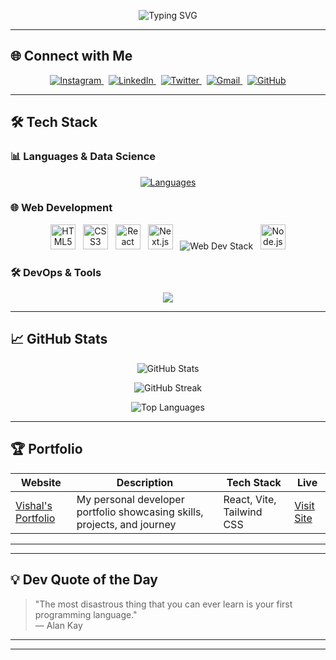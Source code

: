 


<div align="center">
 <p align="center">
  <img src="https://readme-typing-svg.herokuapp.com?font=Fira+Code&weight=600&size=24&duration=4000&pause=1000&color=22D3EE&center=true&vCenter=true&width=500&lines=Hi+there+👋,+I'm+Rushi+Solanke;Full+Stack+Developer;+AI+%26+Data+Student+Engineer;2nd+Year+BTech+(AIDS);Open+Source+Contributor" alt="Typing SVG" />
</p>

</div>

---

## 🌐 Connect with Me

<div align="center">
  <a href="https://instagram.com/vishall.1211" target="_blank">
    <img src="https://img.shields.io/badge/Instagram-%40vishall.1211-E4405F?logo=instagram&logoColor=white&style=for-the-badge" alt="Instagram"/>
  </a>&nbsp;
  <a href="https://www.linkedin.com/in/vishaldevre/" target="_blank">
    <img src="https://img.shields.io/badge/LinkedIn-Vishal's%20Linkedin-0077B5?logo=linkedin&logoColor=white&style=for-the-badge" alt="LinkedIn"/>
  </a>&nbsp;
  <a href="https://x.com/VishalDevre1211" target="_blank">
    <img src="https://img.shields.io/badge/Twitter-%40Visit_Twitter-1DA1F2?logo=twitter&logoColor=white&style=for-the-badge" alt="Twitter"/>
  </a>&nbsp;
  <a href="mailto:vishaldevre898@gmail.com">
    <img src="https://img.shields.io/badge/Email-go mail-D14836?logo=gmail&logoColor=white&style=for-the-badge" alt="Gmail"/>
  </a>&nbsp;
  <a href="https://github.com/Vishal-Devre" target="_blank">
    <img src="https://img.shields.io/badge/GitHub-vishaldevre-181717?logo=github&logoColor=white&style=for-the-badge" alt="GitHub"/>
  </a>
</div>

---

## 🛠️ Tech Stack

### 📊 Languages & Data Science

<p align="center">
  <a href="#"><img src="https://skillicons.dev/icons?i=python,java,javascript,typescript,cpp" alt="Languages" /></a>
</p>


### 🌐 Web Development

<div align="center">
  <img src="https://cdn.jsdelivr.net/gh/devicons/devicon/icons/html5/html5-original.svg" alt="HTML5" width="40" height="40"/>
  &nbsp;
  <img src="https://cdn.jsdelivr.net/gh/devicons/devicon/icons/css3/css3-original.svg" alt="CSS3" width="40" height="40"/>
  &nbsp;
  <img src="https://cdn.jsdelivr.net/gh/devicons/devicon/icons/react/react-original.svg" alt="React" width="40" height="40"/>
  &nbsp;
  <img src="https://cdn.jsdelivr.net/gh/devicons/devicon/icons/nextjs/nextjs-original.svg" alt="Next.js" width="40" height="40"/>
  &nbsp;
  <img src="https://skillicons.dev/icons?i=tailwind" alt="Web Dev Stack" />
  &nbsp;
  <img src="https://cdn.jsdelivr.net/gh/devicons/devicon/icons/nodejs/nodejs-original.svg" alt="Node.js" width="40" height="40"/>
</div>

### 🛠️ DevOps & Tools

<div align="center">
  <img src="https://skillicons.dev/icons?i=docker,aws,gcp,git,github,vscode,netlify,vercel,photoshop,wordpress,git" />
</div>

---
## 📈 GitHub Stats

<p align="center">
  <img src="https://github-readme-stats.vercel.app/api?username=Vishal-Devre&show_icons=true&theme=tokyonight&include_all_commits=true&count_private=true&hide_border=true" alt="GitHub Stats" />
</p>

<p align="center">
  <img src="https://github-readme-streak-stats-eight.vercel.app?user=Vishal-Devre&theme=tokyonight&hide_border=true" alt="GitHub Streak" />
</p>

<p align="center">
  <img src="https://github-readme-stats.vercel.app/api/top-langs/?username=Vishal-Devre&layout=compact&theme=tokyonight&langs_count=10&hide_border=true" alt="Top Languages" />
</p>


---
## 🏆 Portfolio

| Website | Description | Tech Stack | Live |
|--------|-------------|------------|------|
| [Vishal's Portfolio](https://portfoliovd-five.vercel.app) | My personal developer portfolio showcasing skills, projects, and journey | React, Vite, Tailwind CSS | [Visit Site](https://portfoliovd.vercel.app) |

---
---

## 💡 Dev Quote of the Day

> "The most disastrous thing that you can ever learn is your first programming language."  
> — Alan Kay

---

<!--## 🔥 Recent Activity-->
<!--START_SECTION:activity-->
<!--END_SECTION:activity-->

---

<!--## 🎯 Currently Working On-->

<!--```diff-->
<!--+ Building an AI-powered recommendation engine-->
<!--! Optimizing neural network performance-->
<!--# Learning Kubernetes for cloud deployments-->
